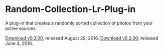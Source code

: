 # Random-Collection-Lr-Plug-in
A plug-in that creates a randomly sorted collection of photos from your active sources.

[Download v0.3.00](https://github.com/hotdogs4life/Random-Collection-Lr-Plug-in/releases/download/v0.3.00/RandomSet.0.3.00.lrplugin.zip), released August 29, 2016.
[Download v0.2.00](https://github.com/hotdogs4life/Random-Collection-Lr-Plug-in/releases/download/v0.2.00/RandomSet.0.2.00.lrplugin.zip), released June 4, 2016.
